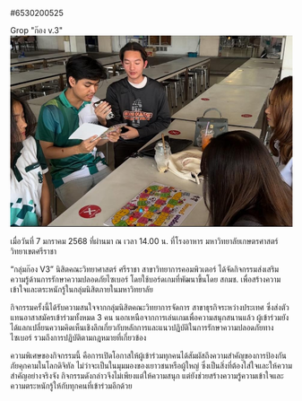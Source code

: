 #6530200525

Grop "ก๊อง v.3"
![boardgame](file/1fff0351-48b6-497d-9a01-b91b851ae2b2.jpg)

เมื่อวันที่ 7 มกราคม 2568 ที่ผ่านมา ณ เวลา 14.00 น. ที่โรงอาหาร มหาวิทยาลัยเกษตรศาสตร์ วิทยาเขตศรีราชา

“กลุ่มก๊อง V3” นิสิตคณะวิทยาศาสตร์ ศรีราชา สาขาวิทยาการคอมพิวเตอร์ ได้จัดกิจกรรมส่งเสริมความรู้ด้านการรักษาความปลอดภัยไซเบอร์ โดยใช้บอร์ดเกมที่พัฒนาขึ้นโดย สกมช. เพื่อสร้างความเข้าใจและตระหนักรู้ในกลุ่มนิสิตภายในมหาวิทยาลัย

กิจกรรมครั้งนี้ได้รับความสนใจจากกลุ่มนิสิตคณะวิทยาการจัดการ สาขาธุรกิจระหว่างประเทศ ซึ่งส่งตัวแทนอาสาสมัครเข้าร่วมทั้งหมด 3 คน นอกเหนือจากการเล่นเกมเพื่อความสนุกสนานแล้ว ผู้เข้าร่วมยังได้แลกเปลี่ยนความคิดเห็นเชิงลึกเกี่ยวกับหลักการและแนวปฏิบัติในการรักษาความปลอดภัยทางไซเบอร์ รวมถึงการปฏิบัติตามกฎหมายที่เกี่ยวข้อง

ความพิเศษของกิจกรรมนี้ คือการเปิดโอกาสให้ผู้เข้าร่วมทุกคนได้สัมผัสถึงความสำคัญของการป้องกันภัยคุกคามในโลกดิจิทัล ไม่ว่าจะเป็นในมุมมองของเยาวชนหรือผู้ใหญ่ ซึ่งเป็นสิ่งที่ต้องใส่ใจและให้ความสำคัญอย่างจริงจัง กิจกรรมดังกล่าวจึงไม่เพียงแต่ให้ความสนุก แต่ยังช่วยสร้างความรู้ความเข้าใจและความตระหนักรู้ให้กับทุกคนที่เข้าร่วมอีกด้วย

